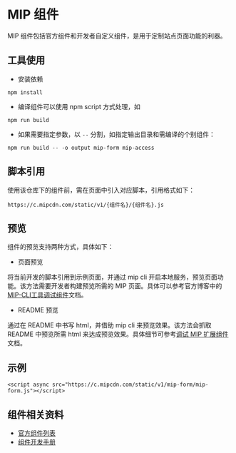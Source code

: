 # MIP 组件

MIP 组件包括官方组件和开发者自定义组件，是用于定制站点页面功能的利器。

## 工具使用

- 安装依赖

```
npm install
```

- 编译组件可以使用 npm script 方式处理，如

```
npm run build
```

- 如果需要指定参数，以 `--` 分割，如指定输出目录和需编译的个别组件：

```
npm run build -- -o output mip-form mip-access
```

## 脚本引用

使用该仓库下的组件前，需在页面中引入对应脚本，引用格式如下：

`https://c.mipcdn.com/static/v1/{组件名}/{组件名}.js`

## 预览

组件的预览支持两种方式，具体如下：

- 页面预览

将当前开发的脚本引用到示例页面，并通过 mip cli 开启本地服务，预览页面功能。该方法需要开发者构建预览所需的 MIP 页面。具体可以参考官方博客中的[MIP-CLI工具调试组件](http://www.cnblogs.com/mipengine/p/mip_cli_3_extension.html)文档。

- README 预览

通过在 README 中书写 html，并借助 mip cli 来预览效果。该方法会抓取 README 中预览所需 html 来达成预览效果。具体细节可参考[调试 MIP 扩展组件](https://github.com/mipengine/mip-extensions/blob/master/docs/debug.md)文档。

## 示例

```
<script async src="https://c.mipcdn.com/static/v1/mip-form/mip-form.js"></script>
```

## 组件相关资料

- [官方组件列表](https://www.mipengine.org/doc/3-widget/10-widgets.html)
- [组件开发手册](https://github.com/mipengine/mip-extensions/blob/master/docs/README.md)